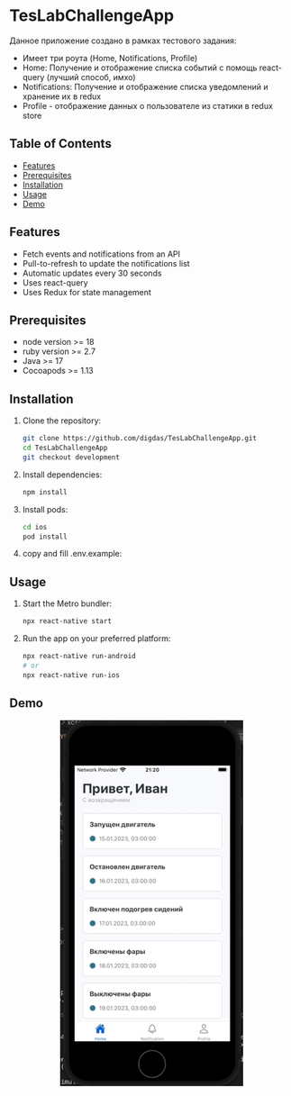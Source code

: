 # TesLabChallengeApp

Данное приложение создано в рамках тестового задания:
- Имеет три роута (Home, Notifications, Profile)
- Home: Получение и отображение списка событий с помощь react-query (лучший способ, имхо)
- Notifications: Получение и отображение списка уведомлений и хранение их в redux
- Profile - отображение данных о пользователе из статики в redux store

## Table of Contents

- [Features](#features)
- [Prerequisites](#prerequisites)
- [Installation](#installation)
- [Usage](#usage)
- [Demo](#demo)


## Features

- Fetch events and notifications from an API
- Pull-to-refresh to update the notifications list
- Automatic updates every 30 seconds
- Uses react-query
- Uses Redux for state management

## Prerequisites
- node version >= 18
- ruby version >= 2.7
- Java >= 17
- Cocoapods >= 1.13

## Installation

1. Clone the repository:

    ```sh
    git clone https://github.com/digdas/TesLabChallengeApp.git
    cd TesLabChallengeApp
    git checkout development
    ```

2. Install dependencies:

    ```sh
    npm install
    ```

3. Install pods:

    ```sh
    cd ios
    pod install
    ```

4. copy and fill .env.example:

## Usage

1. Start the Metro bundler:

    ```sh
    npx react-native start
    ```

2. Run the app on your preferred platform:

    ```sh
    npx react-native run-android
    # or
    npx react-native run-ios
    ```

## Demo

<p align="center">
  <img alt="React Native Typescript Boilerplate"
        src="assets/teslabchallengeapp_demo.gif" height="650" width="325" />
</p>